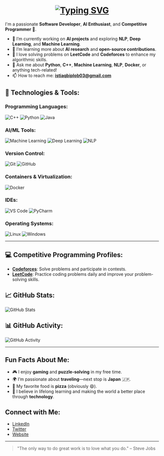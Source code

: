 <h1 align="center">
  <a href="https://github.com/imbr17">
    <img src="https://readme-typing-svg.demolab.com?font=Fira+Code&pause=1000&center=true&vCenter=true&width=435&lines=Hi%2C+I+am+Biplob+Raihan+%F0%9F%91%8B;AI+Engineer+%7C+ML+Dev+%7C+Problem+Solver;Welcome+to+my+GitHub+Profile!" alt="Typing SVG" />
  </a>
</h1>

I'm a passionate **Software Developer**, **AI Enthusiast**, and **Competitive Programmer** 🚀.

- 🔭 I’m currently working on **AI projects** and exploring **NLP**, **Deep Learning**, and **Machine Learning**.
- 🌱 I’m learning more about **AI research** and **open-source contributions**.
- 📝 I love solving problems on **LeetCode** and **Codeforces** to enhance my algorithmic skills.
- 💬 Ask me about **Python**, **C++**, **Machine Learning**, **NLP**, **Docker**, or anything tech-related!
- 📫 How to reach me: **istiaqbiplob03@gmail.com**

## 🚀 Technologies & Tools:

### Programming Languages:
![C++](https://img.shields.io/badge/-C++-00599C?style=flat&logo=cplusplus&logoColor=ffffff)
![Python](https://img.shields.io/badge/-Python-3776AB?style=flat&logo=python&logoColor=ffffff)
![Java](https://img.shields.io/badge/-Java-007396?style=flat&logo=java&logoColor=ffffff)

### AI/ML Tools:
![Machine Learning](https://img.shields.io/badge/-Machine%20Learning-FF6F61?style=flat&logo=machinelearning&logoColor=ffffff)
![Deep Learning](https://img.shields.io/badge/-Deep%20Learning-0049B7?style=flat&logo=deep-learning&logoColor=ffffff)
![NLP](https://img.shields.io/badge/-NLP-ff6347?style=flat&logo=nltk&logoColor=ffffff)

### Version Control:
![Git](https://img.shields.io/badge/-Git-F05032?style=flat&logo=git&logoColor=ffffff)
![GitHub](https://img.shields.io/badge/-GitHub-181717?style=flat&logo=github&logoColor=ffffff)

### Containers & Virtualization:
![Docker](https://img.shields.io/badge/-Docker-2496ED?style=flat&logo=docker&logoColor=ffffff)

### IDEs:
![VS Code](https://img.shields.io/badge/-VS%20Code-007ACC?style=flat&logo=visualstudiocode&logoColor=ffffff)
![PyCharm](https://img.shields.io/badge/-PyCharm-000000?style=flat&logo=pycharm&logoColor=ffffff)

### Operating Systems:
![Linux](https://img.shields.io/badge/-Linux-FCC624?style=flat&logo=linux&logoColor=ffffff)
![Windows](https://img.shields.io/badge/-Windows-0078D6?style=flat&logo=windows&logoColor=ffffff)

---

## 💻 Competitive Programming Profiles:
- **[Codeforces](https://codeforces.com/)**: Solve problems and participate in contests.
- **[LeetCode](https://leetcode.com/)**: Practice coding problems daily and improve your problem-solving skills.

## 📈 GitHub Stats:
![GitHub Stats](https://github-readme-stats.vercel.app/api?username=imbr17&show_icons=true&count_private=true&theme=tokyonight)

## 📊 GitHub Activity:
![GitHub Activity](https://github-readme-activity-graph.cyclic.app/graph?username=imbr17&theme=github)

---

## Fun Facts About Me:
- 🎮 I enjoy **gaming** and **puzzle-solving** in my free time.
- 🌍 I’m passionate about **traveling**—next stop is **Japan** 🇯🇵.
- 🍕 My favorite food is **pizza** (obviously 😄).
- 🌱 I believe in lifelong learning and making the world a better place through **technology**.

## Connect with Me:
- [LinkedIn](https://www.linkedin.com/in/imbr17)
- [Twitter](https://twitter.com/imbr17)
- [Website](https://www.imbr17.com)

---

> "The only way to do great work is to love what you do." – Steve Jobs

